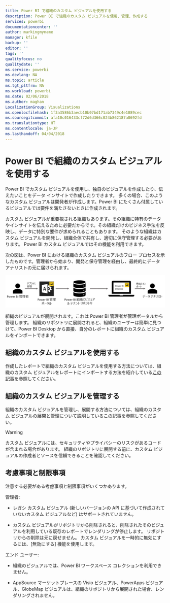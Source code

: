 ```yaml
---
title: Power BI で組織のカスタム ビジュアルを使用する
description: Power BI で組織のカスタム ビジュアルを使用、管理、作成する
services: powerbi
documentationcenter: ''
author: markingmyname
manager: kfile
backup: ''
editor: ''
tags: ''
qualityfocus: no
qualitydate: ''
ms.service: powerbi
ms.devlang: NA
ms.topic: article
ms.tgt_pltfrm: NA
ms.workload: powerbi
ms.date: 02/06/2018
ms.author: maghan
LocalizationGroup: Visualizations
ms.openlocfilehash: 1f3a3586b3aecb10b07bd171ab7349c4e1089cec
ms.sourcegitcommit: afa10c016433cf72d6d366c024b862187a8692fd
ms.translationtype: HT
ms.contentlocale: ja-JP
ms.lasthandoff: 04/04/2018
---
```

# <a name="using-organization-custom-visuals-in-power-bi"></a>Power BI で組織のカスタム ビジュアルを使用する

Power BI でカスタム ビジュアルを使用し、独自のビジュアルを作成したり、伝えたいことをデータ インサイトで作成したりできます。 多くの場合、このようなカスタム ビジュアルは開発者が作成します。Power BI にたくさん付属しているビジュアルでは要件を満たさないときに作成されます。 

カスタム ビジュアルが重要視される組織もあります。その組織に特有のデータやインサイトを伝えるために必要だからです。その組織だけのビジネス手法を反映し、データに特別な要件が求められることもあります。 そのような組織はカスタム ビジュアルを開発し、組織全体で共有し、適切に保守管理する必要があります。 Power BI カスタム ビジュアルではその機能を利用できます。

次の図は、Power BI における組織のカスタム ビジュアルのフロー プロセスを示したものです。管理者から始まり、開発と保守管理を経由し、最終的にデータ アナリストの元に届けられます。

![](media/power-bi-custom-visuals-organizational/custom-visual-org-01.jpg)

組織のビジュアルが展開されます。これは Power BI 管理者が管理ポータルから管理します。 組織のリポジトリに展開されると、組織のユーザーは簡単に見つけて、Power BI Desktop から直接、自分のレポートに組織のカスタム ビジュアルをインポートできます。

## <a name="using-organizational-custom-visuals"></a>組織のカスタム ビジュアルを使用する

作成したレポートで組織のカスタム ビジュアルを使用する方法については、組織のカスタム ビジュアルをレポートにインポートする方法を紹介している[この記事](power-bi-custom-visuals.md)を参照してください。
 
## <a name="administering-organizational-custom-visuals"></a>組織のカスタム ビジュアルを管理する

組織のカスタム ビジュアルを管理し、展開する方法については、組織のカスタム ビジュアルの展開と管理について説明している[この記事](https://go.microsoft.com/fwlink/?linkid=866790)を参照してください。

> [!WARNING]
> カスタム ビジュアルには、セキュリティやプライバシーのリスクがあるコードが含まれる場合があります。 組織のリポジトリに展開する前に、カスタム ビジュアルの作成者とソースを信頼できることを確認してください。 
> 

## <a name="considerations-and-limitations"></a>考慮事項と制限事項
 
注意する必要がある考慮事項と制限事項がいくつかあります。
 
管理者:

* レガシ カスタム ビジュアル (新しいバージョンの API に基づいて作成されていないカスタム ビジュアルなど) はサポートされていません。

* カスタム ビジュアルがリポジトリから削除されると、削除されたそのビジュアルを利用している既存のレポートでレンダリングが停止します。 リポジトリからの削除は元に戻せません。 カスタム ビジュアルを一時的に無効にするには、[無効にする] 機能を使用します。
 
エンド ユーザー:

* 組織のビジュアルでは、Power BI ワークスペース コレクションを利用できません。

* AppSource マーケットプレースの Visio ビジュアル、PowerApps ビジュアル、GlobeMap ビジュアルは、組織のリポジトリから展開された場合、レンダリングされません。
